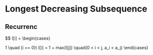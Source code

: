 # Longest Decreasing Subsequence

## Recurrenc

$$ l[i] =
\begin{cases}

1 \quad (i == 0)\\
l[i] = 1 + max(l[j]) \quad(0 < i < j, a_i < a_j)
\end{cases}
